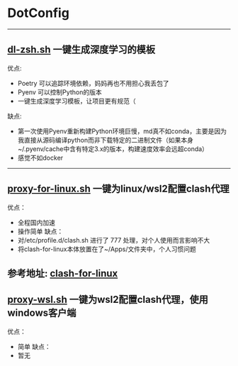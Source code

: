 # DotConfig
---
## [dl-zsh.sh](https://github.com/Mieluoxxx/DotConfig/blob/main/dl-zsh.sh) 一键生成深度学习的模板 
优点:
- Poetry 可以追踪环境依赖，妈妈再也不用担心我丢包了
- Pyenv 可以控制Python的版本
- 一键生成深度学习模板，让项目更有规范（

缺点:
- 第一次使用Pyenv重新构建Python环境巨慢，md真不如conda，主要是因为我直接从源码编译python而非下载特定的二进制文件（如果本身~/.pyenv/cache中含有特定3.x的版本，构建速度效率会远超conda）
- 感觉不如docker
---

## [proxy-for-linux.sh](https://github.com/Mieluoxxx/DotConfig/blob/main/proxy-for-linux.sh) 一键为linux/wsl2配置clash代理
优点：
- 全程国内加速
- 操作简单
缺点：
- 对/etc/profile.d/clash.sh 进行了 777 处理，对个人使用而言影响不大
- 将clash-for-linux本体放置在了~/Apps/文件夹中，个人习惯问题

参考地址:
[clash-for-linux](https://github.com/wanhebin/clash-for-linux)
---

## [proxy-wsl.sh](https://github.com/Mieluoxxx/DotConfig/blob/main/proxy-wsl.sh) 一键为wsl2配置clash代理，使用windows客户端
优点：
- 简单
缺点：
- 暂无
